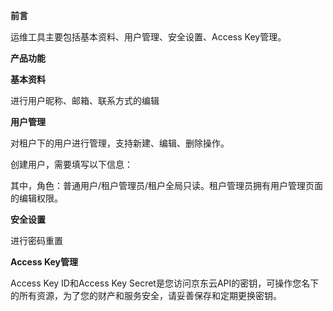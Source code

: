 **前言**

运维工具主要包括基本资料、用户管理、安全设置、Access Key管理。

**产品功能**

**基本资料**

进行用户昵称、邮箱、联系方式的编辑

**用户管理**

对租户下的用户进行管理，支持新建、编辑、删除操作。

创建用户，需要填写以下信息：
 
其中，角色：普通用户/租户管理员/租户全局只读。租户管理员拥有用户管理页面的编辑权限。


**安全设置**

进行密码重置

**Access Key管理**

Access Key ID和Access Key Secret是您访问京东云API的密钥，可操作您名下的所有资源，为了您的财产和服务安全，请妥善保存和定期更换密钥。
